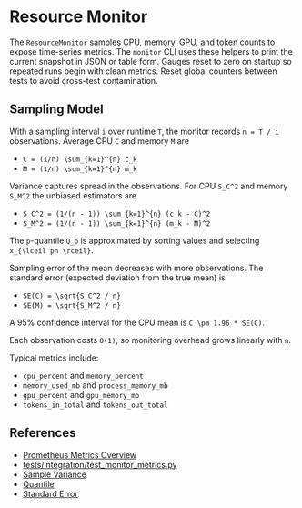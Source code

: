 # Resource Monitor

The `ResourceMonitor` samples CPU, memory, GPU, and token counts to expose
time-series metrics. The `monitor` CLI uses these helpers to print the current
snapshot in JSON or table form. Gauges reset to zero on startup so repeated
runs begin with clean metrics. Reset global counters between tests to avoid
cross-test contamination.

## Sampling Model

With a sampling interval `i` over runtime `T`, the monitor records
`n = T / i` observations. Average CPU `C` and memory `M` are

- `C = (1/n) \sum_{k=1}^{n} c_k`
- `M = (1/n) \sum_{k=1}^{n} m_k`

Variance captures spread in the observations. For CPU `S_C^2` and memory
`S_M^2` the unbiased estimators are

- `S_C^2 = (1/(n - 1)) \sum_{k=1}^{n} (c_k - C)^2`
- `S_M^2 = (1/(n - 1)) \sum_{k=1}^{n} (m_k - M)^2`

The `p`-quantile `Q_p` is approximated by sorting values and selecting
`x_{\lceil pn \rceil}`.

Sampling error of the mean decreases with more observations. The standard
error (expected deviation from the true mean) is

- `SE(C) = \sqrt{S_C^2 / n}`
- `SE(M) = \sqrt{S_M^2 / n}`

A 95% confidence interval for the CPU mean is `C \pm 1.96 * SE(C)`.

Each observation costs `O(1)`, so monitoring overhead grows linearly with
`n`.

Typical metrics include:

- `cpu_percent` and `memory_percent`
- `memory_used_mb` and `process_memory_mb`
- `gpu_percent` and `gpu_memory_mb`
- `tokens_in_total` and `tokens_out_total`

## References

- [Prometheus Metrics Overview]
- [tests/integration/test_monitor_metrics.py]
- [Sample Variance](https://en.wikipedia.org/wiki/Variance#Sample_variance)
- [Quantile](https://en.wikipedia.org/wiki/Quantile)
- [Standard Error](https://en.wikipedia.org/wiki/Standard_error)

[Prometheus Metrics Overview]: https://prometheus.io/docs/concepts/metric_types/
[tests/integration/test_monitor_metrics.py]: ../../tests/integration/test_monitor_metrics.py

